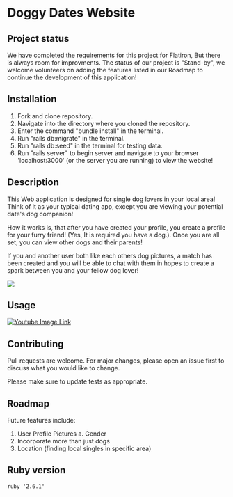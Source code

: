 # Doggy Dates Website
    
## Project status
  We have completed the requirements for this project for Flatiron, But there is always room for improvments. The status of our project is "Stand-by", we welcome volunteers on adding the features listed in our Roadmap to continue the development of this application!

## Installation
  1. Fork and clone repository.
  2. Navigate into the directory where you cloned the repository.
  3. Enter the command "bundle install" in the terminal.
  4. Run "rails db:migrate" in the terminal.
  5. Run "rails db:seed" in the terminal for testing data.
  6. Run "rails server" to begin server and navigate to your browser 'localhost:3000' (or the server you are running) to view the website!  

## Description 
  This Web application is designed for single dog lovers in your local area! Think of it as your typical dating app, except you are viewing your potential date's dog companion! 

  How it works is, that after you have created your profile, you create a profile for your furry friend! (Yes, It is required you have a dog.). Once you are all set, you can view other dogs and their parents!

  If you and another user both like each others dog pictures, a match has been created and you will be able to chat with them in hopes to create a spark between you and your fellow dog lover!

![](https://media.giphy.com/media/L0NBGdEtE8tUP6MVwH/giphy.gif)

## Usage
[![Youtube Image Link](https://youtu.be/egtJ2lOPFkM/0.jpg)](https://youtu.be/egtJ2lOPFkM)

## Contributing
  Pull requests are welcome. For major changes, please open an issue first to discuss what you would like to change.
  
  Please make sure to update tests as appropriate.

## Roadmap
  Future features include:
   1. User Profile Pictures 
      a. Gender
   2. Incorporate more than just dogs 
   3. Location (finding local singles in specific area)


## Ruby version

  ``` 
  ruby '2.6.1'
  ```
